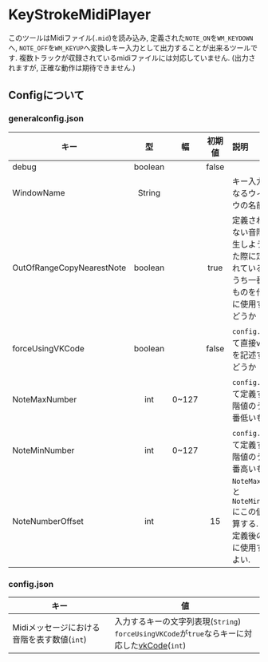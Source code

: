 # KeyStrokeMidiPlayer
このツールはMidiファイル(`.mid`)を読み込み, 定義された`NOTE_ON`を`WM_KEYDOWN`へ, `NOTE_OFF`を`WM_KEYUP`へ変換しキー入力として出力することが出来るツールです.
複数トラックが収録されているmidiファイルには対応していません. (出力されますが, 正確な動作は期待できません.)

## Configについて
### generalconfig.json

| キー                        |    型    | 幅     |  初期値  | 説明                                                             |
|---------------------------|:-------:|-------|:-----:|:---------------------------------------------------------------|
| debug                     | boolean |       | false |                                                                |
| WindowName                | String  |       |       | キー入力先となるウィンドウの名前                                               |
| OutOfRangeCopyNearestNote | boolean |       | true  | 定義されていない音階を再生しようとした際に定義されている値のうち一番近いものを代わりに使用するかどうか            |
| forceUsingVKCode          | boolean |       | false | `config.json`にて直接vkCodeを記述するかどうか                               |
| NoteMaxNumber             |   int   | 0~127 |       | `config.json`にて定義する音階値のうち一番低いもの                                |
| NoteMinNumber             |   int   | 0~127 |       | `config.json`にて定義する音階値のうち一番高いもの                                |
| NoteNumberOffset          |   int   |       |  15   | `NoteMaxNumber`と`NoteMinNumber`にこの値を加算する.<br/> 定義後の調整に使用するとよい. |

### config.json
| キー                          | 値                                                                                                                                                        |
|-----------------------------|----------------------------------------------------------------------------------------------------------------------------------------------------------|
| Midiメッセージにおける音階を表す数値(`int`) | 入力するキーの文字列表現(`String`)<br/>`forceUsingVKCode`が`true`ならキーに対応した[vkCode](https://learn.microsoft.com/ja-jp/windows/win32/inputdev/virtual-key-codes)(`int`) |
